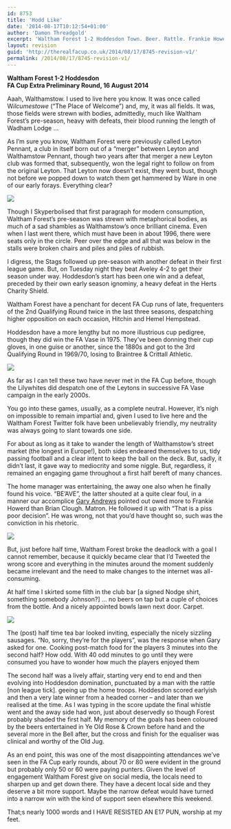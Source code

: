 ```yaml
---
id: 8753
title: 'Hodd Like'
date: '2014-08-17T10:12:54+01:00'
author: 'Damon Threadgold'
excerpt: 'Waltham Forest 1-2 Hoddesdon Town. Beer. Rattle. Frankie Howerd. Sausages. A pleasant return to Walthamstow.'
layout: revision
guid: 'http://therealfacup.co.uk/2014/08/17/8745-revision-v1/'
permalink: /2014/08/17/8745-revision-v1/
---
```


**Waltham Forest 1-2 Hoddesdon**  
 **FA Cup Extra Preliminary Round, 16 August 2014**

Aaah, Walthamstow. I used to live here you know. It was once called W*ilcumestowe* (“The Place of Welcome”) and, my, it was all fields. It was, those fields were strewn with bodies, admittedly, much like Waltham Forest’s pre-season, heavy with defeats, their blood running the length of Wadham Lodge …

As I’m sure you know, Waltham Forest were previously called Leyton Pennant, a club in itself born out of a “merger” between Leyton and Walthamstow Pennant, though two years after that merger a new Leyton club was formed that, subsequently, won the legal right to follow on from the original Leyton. That Leyton now doesn’t exist, they went bust, though not before we popped down to watch them get hammered by Ware in one of our early forays. Everything clear?

![](https://lh6.googleusercontent.com/-iJe2edTlgvE/U-_dEIppIwI/AAAAAAAAEis/Cdoccw2MHus/w802-h536-no/IMG_5925.JPG)

Though I Skyperbolised that first paragraph for modern consumption, Waltham Forest’s pre-season was strewn with metaphorical bodies, as much of a sad shambles as Walthamstow’s once brilliant cinema. Even when I last went there, which must have been in about 1996, there were seats only in the circle. Peer over the edge and all that was below in the stalls were broken chairs and piles and piles of rubbish.

I digress, the Stags followed up pre-season with another defeat in their first league game. But, on Tuesday night they beat Aveley 4-2 to get their season under way. Hoddesdon’s start has been one win and a defeat, preceded by their own early season ignominy, a heavy defeat in the Herts Charity Shield.

Waltham Forest have a penchant for decent FA Cup runs of late, frequenters of the 2nd Qualifying Round twice in the last three seasons, despatching higher opposition on each occasion, Hitchin and Hemel Hempstead.

Hoddesdon have a more lengthy but no more illustrious cup pedigree, though they did win the FA Vase in 1975. They’ve been donning their cup gloves, in one guise or another, since the 1880s and got to the 3rd Qualifying Round in 1969/70, losing to Braintree &amp; Crittall Athletic.

![](https://lh5.googleusercontent.com/-mNJbKRICw0E/U-_dJjqxkOI/AAAAAAAAEjk/jRQcd7Z5k7I/w805-h536-no/IMG_5934.JPG)

As far as I can tell these two have never met in the FA Cup before, though the Lilywhites did despatch one of the Leytons in successive FA Vase campaign in the early 2000s.

You go into these games, usually, as a complete neutral. However, it’s nigh on impossible to remain impartial and, given I used to live here and the Waltham Forest Twitter folk have been unbelievably friendly, my neutrality was always going to slant towards one side.

For about as long as it take to wander the length of Walthamstow’s street market (the longest in Europe!), both sides endeared themselves to us, tidy passing football and a clear intent to keep the ball on the deck. But, sadly, it didn’t last, it gave way to mediocrity and some niggle. But, regardless, it remained an engaging game throughout a first half bereft of many chances.

The home manager was entertaining, the away one also when he finally found his voice. “BE’AVE”, the latter shouted at a quite clear foul, in a manner our accomplice [Gary Andrews](https://twitter.com/gafootbl) pointed out owed more to Frankie Howerd than Brian Clough. Matron. He followed it up with “That is a piss poor decision”. He was wrong, not that you’d have thought so, such was the conviction in his rhetoric.

![](https://lh4.googleusercontent.com/-xS0BhiyZxxY/U-_dGPTvuCI/AAAAAAAAEjQ/EY_SR1k--44/w802-h536-no/IMG_5929.JPG)

But, just before half time, Waltham Forest broke the deadlock with a goal I cannot remember, because it quickly became clear that I’d Tweeted the wrong score and everything in the minutes around the moment suddenly became irrelevant and the need to make changes to the internet was all-consuming.

At half time I skirted some filth in the club bar \[a signed Nodge shirt, something somebody Johnson?\] … no beers on tap but a cuple of choices from the bottle. And a nicely appointed bowls lawn next door. Carpet.

![](https://lh5.googleusercontent.com/-z7WT3v8b-Cg/U-_dHr3HriI/AAAAAAAAEjU/NzpbX457Acg/s536-no/IMG_5932.JPG)

The (post) half time tea bar looked inviting, especially the nicely sizzling sausages. “No, sorry, they’re for the players”, was the response when Gary asked for one. Cooking post-match food for the players 3 minutes into the second half? How odd. With 40 odd minutes to go until they were consumed you have to wonder how much the players enjoyed them

The second half was a lively affair, starting very end to end and then evolving into Hoddesdon domination, punctuated by a man with the rattle \[non league tick\]. geeing up the home troops. Hoddesdon scored earlyish and then a very late winner from a headed corner – and later than we realised at the time. As I was typing in the score update the final whistle went and the away side had won, just about deservedly so though Forest probably shaded the first half. My memory of the goals has been coloured by the beers entertained in Ye Old Rose &amp; Crown before hand and the several more in the Bell after, but the cross and finish for the equaliser was clinical and worthy of the Old Jug.

As an end point, this was one of the most disappointing attendances we’ve seen in the FA Cup early rounds, about 70 or 80 were evident in the ground but probably only 50 or 60 were paying punters. Given the level of engagement Waltham Forest give on social media, the locals need to sharpen up and get down there. They have a decent local side and they deserve a bit more support. Maybe the narrow defeat would have turned into a narrow win with the kind of support seen elsewhere this weekend.

That;s nearly 1000 words and I HAVE RESISTED AN E17 PUN, worship at my feet.